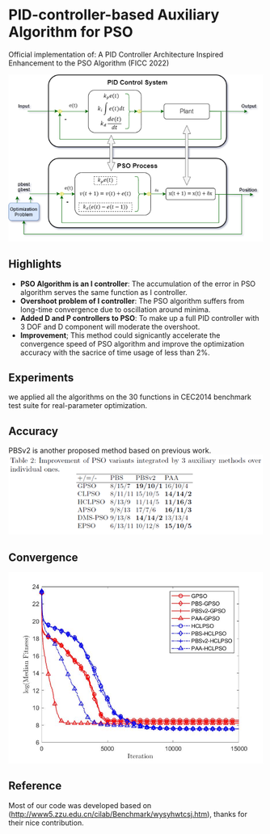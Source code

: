 # PID-controller-based Auxiliary Algorithm for PSO

Official implementation of: A PID Controller Architecture Inspired Enhancement to the PSO Algorithm (FICC 2022)

![highlights](figs/analogy.png)

## Highlights
- **PSO Algorithm is an I controller**: The accumulation of the error in PSO algorithm serves the same function as I controller.
- **Overshoot problem of I controller**: The PSO algorithm suffers from long-time convergence due to oscillation around minima.
- **Added D and P controllers to PSO**: To make up a full PID controller with 3 DOF and D component will moderate the overshoot.
- **Improvement**; This method could signicantly accelerate the convergence speed of PSO algorithm and improve the optimization accuracy with the sacrice of time usage of less than 2%.


## Experiments
we applied all the algorithms on the 30 functions in CEC2014 benchmark test suite for real-parameter optimization.

## Accuracy
PBSv2 is another proposed method based on previous work.
![highlights](figs/table.png)

## Convergence
![highlights](figs/func18_all.jpg)

## Reference
Most of our code was developed based on (http://www5.zzu.edu.cn/cilab/Benchmark/wysyhwtcsj.htm), thanks for their nice contribution.
